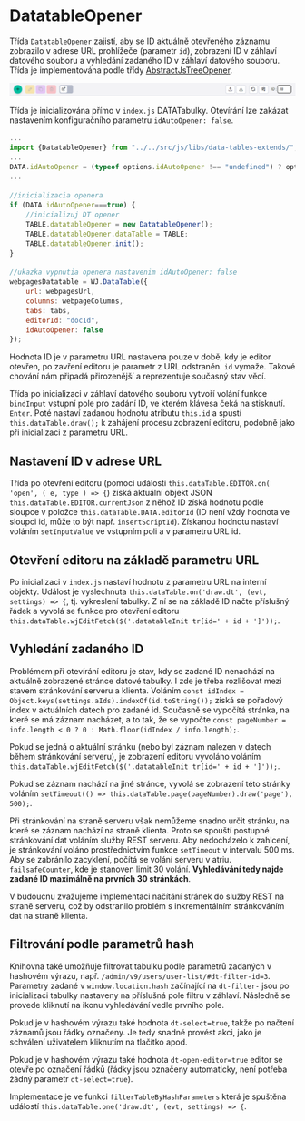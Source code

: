 # DatatableOpener

Třída `DatatableOpener` zajistí, aby se ID aktuálně otevřeného záznamu zobrazilo v adrese URL prohlížeče (parametr `id`), zobrazení ID v záhlaví datového souboru a vyhledání zadaného ID v záhlaví datového souboru. Třída je implementována podle třídy [AbstractJsTreeOpener](js-tree-document-opener.md).

![](datatable-opener.png)

Třída je inicializována přímo v `index.js` DATATabulky. Otevírání lze zakázat nastavením konfiguračního parametru `idAutoOpener: false`.

```javascript
...
import {DatatableOpener} from "../../src/js/libs/data-tables-extends/";
...
DATA.idAutoOpener = (typeof options.idAutoOpener !== "undefined") ? options.idAutoOpener : true;
...

//inicializacia openera
if (DATA.idAutoOpener===true) {
    //inicializuj DT opener
    TABLE.datatableOpener = new DatatableOpener();
    TABLE.datatableOpener.dataTable = TABLE;
    TABLE.datatableOpener.init();
}

//ukazka vypnutia openera nastavenim idAutoOpener: false
webpagesDatatable = WJ.DataTable({
    url: webpagesUrl,
    columns: webpageColumns,
    tabs: tabs,
    editorId: "docId",
    idAutoOpener: false
});
```

Hodnota ID je v parametru URL nastavena pouze v době, kdy je editor otevřen, po zavření editoru je parametr z URL odstraněn. `id` vymaže. Takové chování nám připadá přirozenější a reprezentuje současný stav věcí.

Třída po inicializaci v záhlaví datového souboru vytvoří volání funkce `bindInput` vstupní pole pro zadání ID, ve kterém klávesa čeká na stisknutí. `Enter`. Poté nastaví zadanou hodnotu atributu `this.id` a spustí `this.dataTable.draw();` k zahájení procesu zobrazení editoru, podobně jako při inicializaci z parametru URL.

## Nastavení ID v adrese URL

Třída po otevření editoru (pomocí události `this.dataTable.EDITOR.on( 'open', ( e, type ) => {`) získá aktuální objekt JSON `this.dataTable.EDITOR.currentJson` z něhož ID získá hodnotu podle sloupce v položce `this.dataTable.DATA.editorId` (ID není vždy hodnota ve sloupci id, může to být např. `insertScriptId`). Získanou hodnotu nastaví voláním `setInputValue` ve vstupním poli a v parametru URL id.

## Otevření editoru na základě parametru URL

Po inicializaci v `index.js` nastaví hodnotu z parametru URL na interní objekty. Událost je vyslechnuta `this.dataTable.on('draw.dt', (evt, settings) => {`, tj. vykreslení tabulky. Z ní se na základě ID načte příslušný řádek a vyvolá se funkce pro otevření editoru `this.dataTable.wjEditFetch($('.datatableInit tr[id=' + id + ']'));`.

## Vyhledání zadaného ID

Problémem při otevírání editoru je stav, kdy se zadané ID nenachází na aktuálně zobrazené stránce datové tabulky. I zde je třeba rozlišovat mezi stavem stránkování serveru a klienta. Voláním `const idIndex = Object.keys(settings.aIds).indexOf(id.toString());` získá se pořadový index v aktuálních datech pro zadané id. Současně se vypočítá stránka, na které se má záznam nacházet, a to tak, že se vypočte `const pageNumber = info.length < 0 ? 0 : Math.floor(idIndex / info.length);`.

Pokud se jedná o aktuální stránku (nebo byl záznam nalezen v datech během stránkování serveru), je zobrazení editoru vyvoláno voláním `this.dataTable.wjEditFetch($('.datatableInit tr[id=' + id + ']'));`.

Pokud se záznam nachází na jiné stránce, vyvolá se zobrazení této stránky voláním `setTimeout(() => this.dataTable.page(pageNumber).draw('page'), 500);`.

Při stránkování na straně serveru však nemůžeme snadno určit stránku, na které se záznam nachází na straně klienta. Proto se spouští postupné stránkování dat voláním služby REST serveru. Aby nedocházelo k zahlcení, je stránkování voláno prostřednictvím funkce `setTimeout` v intervalu 500 ms. Aby se zabránilo zacyklení, počítá se volání serveru v atriu. `failsafeCounter`, kde je stanoven limit 30 volání. **Vyhledávání tedy najde zadané ID maximálně na prvních 30 stránkách**.

V budoucnu zvažujeme implementaci načítání stránek do služby REST na straně serveru, což by odstranilo problém s inkrementálním stránkováním dat na straně klienta.

## Filtrování podle parametrů hash

Knihovna také umožňuje filtrovat tabulku podle parametrů zadaných v hashovém výrazu, např. `/admin/v9/users/user-list/#dt-filter-id=3`. Parametry zadané v `window.location.hash` začínající na `dt-filter-` jsou po inicializaci tabulky nastaveny na příslušná pole filtru v záhlaví. Následně se provede kliknutí na ikonu vyhledávání vedle prvního pole.

Pokud je v hashovém výrazu také hodnota `dt-select=true`, takže po načtení záznamů jsou řádky označeny. Je tedy snadné provést akci, jako je schválení uživatelem kliknutím na tlačítko apod.

Pokud je v hashovém výrazu také hodnota `dt-open-editor=true` editor se otevře po označení řádků (řádky jsou označeny automaticky, není potřeba žádný parametr `dt-select=true`).

Implementace je ve funkci `filterTableByHashParameters` která je spuštěna událostí `this.dataTable.one('draw.dt', (evt, settings) => {`.
